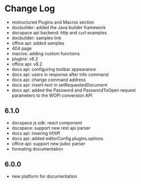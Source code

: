 # Change Log

- restructured Plugins and Macros section
- docbuilder: added the Java builder framework
- docspace api backend: http and curl examples
- docbuilder: samples link
- office api: added samples
- 404 page
- macros: adding custom functions
- plugins: v8.2
- office api: v8.2
- docs api: configuring toolbar appearance
- docs api: users in response after info command
- docs api: change command address
- docs api: insert-text in setRequestedDocument
- docs api: added the Password and PasswordToOpen request parameters to the WOPI conversion API

## 6.1.0
- docspace js sdk: react component
- docspace: support new rest api parser
- docs api: insering tif/tiff
- docs api: added editorConfig.plugins.options
- office api: support new jsdoc parser
- formating documentation

## 6.0.0
- new platform for documentation
